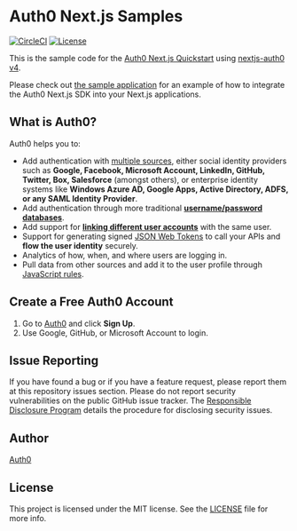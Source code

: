 # Auth0 Next.js Samples

[![CircleCI](https://img.shields.io/circleci/build/github/auth0-samples/auth0-nextjs-samples?style=flat-square)](https://circleci.com/gh/auth0-samples/auth0-nextjs-samples)
[![License](https://img.shields.io/:license-mit-blue.svg?style=flat)](https://opensource.org/licenses/MIT)

This is the sample code for the [Auth0 Next.js Quickstart](https://auth0.com/docs/quickstart/webapp/nextjs) using [nextjs-auth0 v4](https://github.com/auth0/nextjs-auth0).

Please check out [the sample application](./Sample-01) for an example of how to integrate the Auth0 Next.js SDK into your Next.js applications.

## What is Auth0?

Auth0 helps you to:

* Add authentication with [multiple sources](https://auth0.com/docs/identityproviders), either social identity providers such as **Google, Facebook, Microsoft Account, LinkedIn, GitHub, Twitter, Box, Salesforce** (amongst others), or enterprise identity systems like **Windows Azure AD, Google Apps, Active Directory, ADFS, or any SAML Identity Provider**.
* Add authentication through more traditional **[username/password databases](https://auth0.com/docs/connections/database/custom-db)**.
* Add support for **[linking different user accounts](https://auth0.com/docs/users/user-account-linking)** with the same user.
* Support for generating signed [JSON Web Tokens](https://auth0.com/docs/tokens/json-web-tokens) to call your APIs and **flow the user identity** securely.
* Analytics of how, when, and where users are logging in.
* Pull data from other sources and add it to the user profile through [JavaScript rules](https://auth0.com/docs/rules).

## Create a Free Auth0 Account

1. Go to [Auth0](https://auth0.com) and click **Sign Up**.
2. Use Google, GitHub, or Microsoft Account to login.

## Issue Reporting

If you have found a bug or if you have a feature request, please report them at this repository issues section. Please do not report security vulnerabilities on the public GitHub issue tracker. The [Responsible Disclosure Program](https://auth0.com/responsible-disclosure-policy) details the procedure for disclosing security issues.

## Author

[Auth0](https://auth0.com)

## License

This project is licensed under the MIT license. See the [LICENSE](./LICENSE) file for more info.
